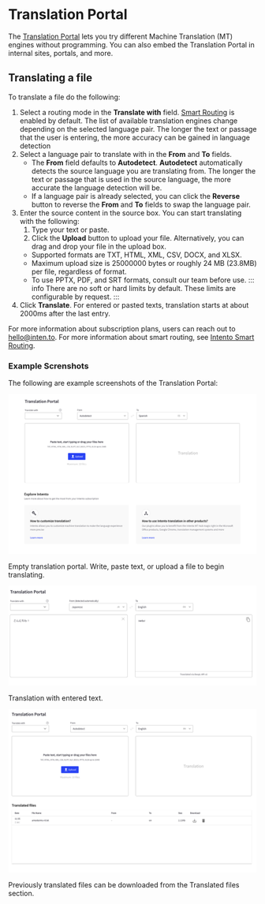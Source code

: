 # Translation Portal

The [Translation Portal](https://portal.inten.to/) lets you try different Machine Translation (MT) engines without programming. You can also embed the Translation Portal in internal sites, portals, and more.

## Translating a file

To translate a file do the following:

1. Select a routing mode in the **Translate with** field. [Smart Routing](smart-routing) is enabled by default. The list of available translation engines change depending on the selected language pair. The longer the text or passage that the user is entering, the more accuracy can be gained in language detection
2. Select a language pair to translate with in the **From** and **To** fields.
   - The **From** field defaults to **Autodetect**. **Autodetect** automatically detects the source language you are translating from. The longer the text or passage that is used in the source language, the more accurate the language detection will be.
   - If a language pair is already selected, you can click the **Reverse** button to reverse the **From** and **To** fields to swap the language pair.
3. Enter the source content in the source box. You can start translating with the following:
   1. Type your text or paste.
   2. Click the **Upload** button to upload your file. Alternatively, you can drag and drop your file in the upload box.
     - Supported formats are TXT, HTML, XML, CSV, DOCX, and XLSX.
     - Maximum upload size is 25000000 bytes or roughly 24 MB (23.8MB) per file, regardless of format.
     - To use PPTX, PDF, and SRT formats, consult our team before use.
     ::: info
     There are no soft or hard limits by default. These limits are configurable by request.
     :::
4. Click **Translate**. For entered or pasted texts, translation starts at about 2000ms after the last entry.

For more information about subscription plans, users can reach out to [hello@inten.to](mailto:hello@inten.to). For more information about smart routing, see [Intento Smart Routing](smart-routing).

### Example Screnshots

The following are example screenshots of the Translation Portal:

![Empty portal](assets/20250117_120046_Monosnap_Translation+Portal+2025-01-17+11-53-04.png)

Empty translation portal. Write, paste text, or upload a file to begin translating.

![](assets/20250117_142605_TranslationPortal-2025-01-17_14-24-57.png)

Translation with entered text.

![](assets/20250117_125616_TranslationPortal-2025-01-17_12-54-24.png)

Previously translated files can be downloaded from the Translated files section.

